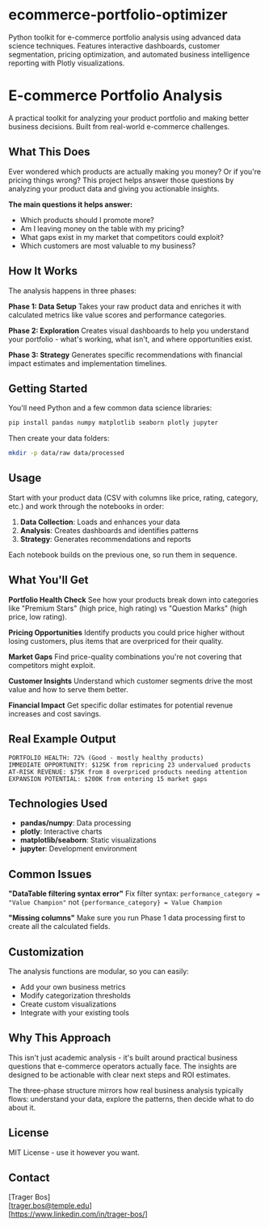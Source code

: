 # ecommerce-portfolio-optimizer
Python toolkit for e-commerce portfolio analysis using advanced data science techniques. Features interactive dashboards, customer segmentation, pricing optimization, and automated business intelligence reporting with Plotly visualizations.

# E-commerce Portfolio Analysis

A practical toolkit for analyzing your product portfolio and making better business decisions. Built from real-world e-commerce challenges.

## What This Does

Ever wondered which products are actually making you money? Or if you're pricing things wrong? This project helps answer those questions by analyzing your product data and giving you actionable insights.

**The main questions it helps answer:**
- Which products should I promote more?
- Am I leaving money on the table with my pricing?
- What gaps exist in my market that competitors could exploit?
- Which customers are most valuable to my business?

## How It Works

The analysis happens in three phases:

**Phase 1: Data Setup**
Takes your raw product data and enriches it with calculated metrics like value scores and performance categories.

**Phase 2: Exploration** 
Creates visual dashboards to help you understand your portfolio - what's working, what isn't, and where opportunities exist.

**Phase 3: Strategy**
Generates specific recommendations with financial impact estimates and implementation timelines.

## Getting Started

You'll need Python and a few common data science libraries:

```bash
pip install pandas numpy matplotlib seaborn plotly jupyter
```

Then create your data folders:
```bash
mkdir -p data/raw data/processed
```

## Usage

Start with your product data (CSV with columns like price, rating, category, etc.) and work through the notebooks in order:

1. **Data Collection**: Loads and enhances your data
2. **Analysis**: Creates dashboards and identifies patterns  
3. **Strategy**: Generates recommendations and reports

Each notebook builds on the previous one, so run them in sequence.

## What You'll Get

**Portfolio Health Check**
See how your products break down into categories like "Premium Stars" (high price, high rating) vs "Question Marks" (high price, low rating).

**Pricing Opportunities**
Identify products you could price higher without losing customers, plus items that are overpriced for their quality.

**Market Gaps**
Find price-quality combinations you're not covering that competitors might exploit.

**Customer Insights**
Understand which customer segments drive the most value and how to serve them better.

**Financial Impact**
Get specific dollar estimates for potential revenue increases and cost savings.

## Real Example Output

```
PORTFOLIO HEALTH: 72% (Good - mostly healthy products)
IMMEDIATE OPPORTUNITY: $125K from repricing 23 undervalued products
AT-RISK REVENUE: $75K from 8 overpriced products needing attention
EXPANSION POTENTIAL: $200K from entering 15 market gaps
```

## Technologies Used

- **pandas/numpy**: Data processing
- **plotly**: Interactive charts
- **matplotlib/seaborn**: Static visualizations
- **jupyter**: Development environment

## Common Issues

**"DataTable filtering syntax error"**
Fix filter syntax: `performance_category = "Value Champion"` not `{performance_category} = Value Champion`

**"Missing columns"**
Make sure you run Phase 1 data processing first to create all the calculated fields.

## Customization

The analysis functions are modular, so you can easily:
- Add your own business metrics
- Modify categorization thresholds
- Create custom visualizations
- Integrate with your existing tools

## Why This Approach

This isn't just academic analysis - it's built around practical business questions that e-commerce operators actually face. The insights are designed to be actionable with clear next steps and ROI estimates.

The three-phase structure mirrors how real business analysis typically flows: understand your data, explore the patterns, then decide what to do about it.


## License

MIT License - use it however you want.

## Contact

[Trager Bos]  
[trager.bos@temple.edu]  
[https://www.linkedin.com/in/trager-bos/]
